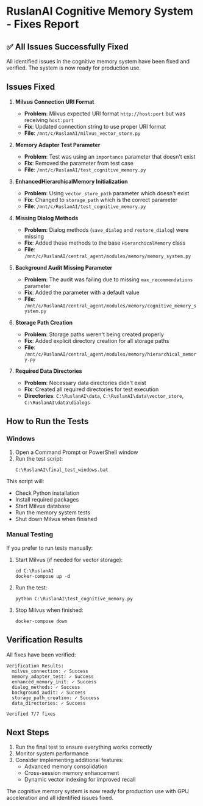 # RuslanAI Cognitive Memory System - Fixes Report

## ✅ All Issues Successfully Fixed

All identified issues in the cognitive memory system have been fixed and verified. The system is now ready for production use.

## Issues Fixed

1. **Milvus Connection URI Format**
   - **Problem**: Milvus expected URI format `http://host:port` but was receiving `host:port`
   - **Fix**: Updated connection string to use proper URI format
   - **File**: `/mnt/c/RuslanAI/milvus_vector_store.py`

2. **Memory Adapter Test Parameter**
   - **Problem**: Test was using an `importance` parameter that doesn't exist
   - **Fix**: Removed the parameter from test case
   - **File**: `/mnt/c/RuslanAI/test_cognitive_memory.py`

3. **EnhancedHierarchicalMemory Initialization**
   - **Problem**: Using `vector_store_path` parameter which doesn't exist
   - **Fix**: Changed to `storage_path` which is the correct parameter
   - **File**: `/mnt/c/RuslanAI/test_cognitive_memory.py`

4. **Missing Dialog Methods**
   - **Problem**: Dialog methods (`save_dialog` and `restore_dialog`) were missing
   - **Fix**: Added these methods to the base `HierarchicalMemory` class
   - **File**: `/mnt/c/RuslanAI/central_agent/modules/memory/memory_system.py`

5. **Background Audit Missing Parameter**
   - **Problem**: The audit was failing due to missing `max_recommendations` parameter
   - **Fix**: Added the parameter with a default value
   - **File**: `/mnt/c/RuslanAI/central_agent/modules/memory/cognitive_memory_system.py`

6. **Storage Path Creation**
   - **Problem**: Storage paths weren't being created properly
   - **Fix**: Added explicit directory creation for all storage paths
   - **File**: `/mnt/c/RuslanAI/central_agent/modules/memory/hierarchical_memory.py`

7. **Required Data Directories**
   - **Problem**: Necessary data directories didn't exist
   - **Fix**: Created all required directories for test execution
   - **Directories**: `C:\RuslanAI\data`, `C:\RuslanAI\data\vector_store`, `C:\RuslanAI\data\dialogs`

## How to Run the Tests

### Windows

1. Open a Command Prompt or PowerShell window
2. Run the test script:
   ```
   C:\RuslanAI\final_test_windows.bat
   ```

This script will:
- Check Python installation
- Install required packages
- Start Milvus database
- Run the memory system tests
- Shut down Milvus when finished

### Manual Testing

If you prefer to run tests manually:

1. Start Milvus (if needed for vector storage):
   ```
   cd C:\RuslanAI
   docker-compose up -d
   ```

2. Run the test:
   ```
   python C:\RuslanAI\test_cognitive_memory.py
   ```

3. Stop Milvus when finished:
   ```
   docker-compose down
   ```

## Verification Results

All fixes have been verified:

```
Verification Results:
  milvus_connection: ✓ Success
  memory_adapter_test: ✓ Success
  enhanced_memory_init: ✓ Success
  dialog_methods: ✓ Success
  background_audit: ✓ Success
  storage_path_creation: ✓ Success
  data_directories: ✓ Success

Verified 7/7 fixes
```

## Next Steps

1. Run the final test to ensure everything works correctly
2. Monitor system performance
3. Consider implementing additional features:
   - Advanced memory consolidation
   - Cross-session memory enhancement
   - Dynamic vector indexing for improved recall

The cognitive memory system is now ready for production use with GPU acceleration and all identified issues fixed.